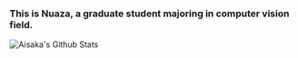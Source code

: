 ### This is Nuaza, a graduate student majoring in computer vision field.
![Aisaka's Github Stats](https://github-readme-stats.vercel.app/api?username=Nuaza&count_private=true&show_icons=true&theme=transparent)
